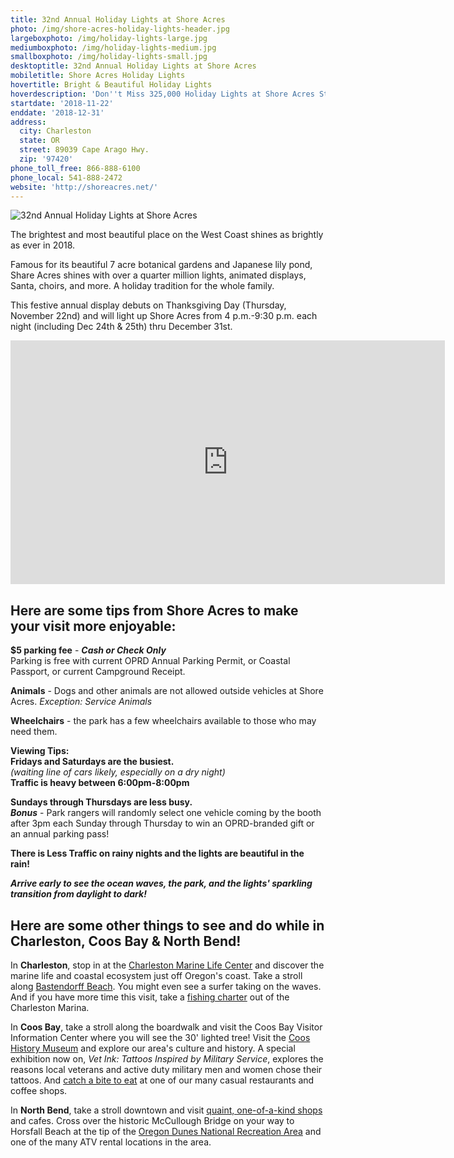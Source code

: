 ```yaml
---
title: 32nd Annual Holiday Lights at Shore Acres
photo: /img/shore-acres-holiday-lights-header.jpg
largeboxphoto: /img/holiday-lights-large.jpg
mediumboxphoto: /img/holiday-lights-medium.jpg
smallboxphoto: /img/holiday-lights-small.jpg
desktoptitle: 32nd Annual Holiday Lights at Shore Acres
mobiletitle: Shore Acres Holiday Lights
hovertitle: Bright & Beautiful Holiday Lights
hoverdescription: 'Don''t Miss 325,000 Holiday Lights at Shore Acres State Park'
startdate: '2018-11-22'
enddate: '2018-12-31'
address:
  city: Charleston
  state: OR
  street: 89039 Cape Arago Hwy.
  zip: '97420'
phone_toll_free: 866-888-6100
phone_local: 541-888-2472
website: 'http://shoreacres.net/'
---
```

![32nd Annual Holiday Lights at Shore Acres](/img/holiday-lights-695x322.jpg)

The brightest and most beautiful place on the West Coast shines as brightly as ever in 2018.

Famous for its beautiful 7 acre botanical gardens and Japanese lily pond, Share Acres shines with over a quarter million lights, animated displays, Santa, choirs, and more. A holiday tradition for the whole family. 

This festive annual display debuts on Thanksgiving Day (Thursday, November 22nd) and will light up Shore Acres from 4 p.m.-9:30 p.m. each night (including Dec 24th & 25th) thru December 31st.

<iframe width="695" height="390" src="https://www.youtube.com/embed/WEXAadGTff8" frameborder="0" allow="accelerometer; autoplay; encrypted-media; gyroscope; picture-in-picture" allowfullscreen></iframe>

## Here are some tips from Shore Acres to make your visit more enjoyable:

**$5 parking fee** - **_Cash or Check Only_** \
Parking is free with current OPRD Annual Parking Permit, or Coastal Passport, or current Campground Receipt.

**Animals** - Dogs and other animals are not allowed outside vehicles at Shore Acres. _Exception: Service Animals_

**Wheelchairs** - the park has a few wheelchairs available to those who may need them.

**Viewing Tips:**\
**Fridays and Saturdays are the busiest.**\
_(waiting line of cars likely, especially on a dry night)_\
**Traffic is heavy between 6:00pm-8:00pm**

**Sundays through Thursdays are less busy.**\
**_Bonus_** - Park rangers will randomly select one vehicle coming by the booth after 3pm each Sunday through Thursday to win an OPRD-branded gift or an annual parking pass!

**There is Less Traffic on rainy nights and the lights are beautiful in the rain!**

**_Arrive early to see the ocean waves, the park, and the lights' sparkling transition from daylight to dark!_**

## **Here are some other things to see and do while in Charleston, Coos Bay & North Bend!**

In **Charleston**, stop in at the [Charleston Marine Life Center](http://www.charlestonmarinelifecenter.com/) and discover the marine life and coastal ecosystem just off Oregon's coast. Take a stroll along [Bastendorff Beach](https://oregonsadventurecoast.com/blog/2017-08-29-spotlight-on-bastendorff-beach/). You might even see a surfer taking on the waves. And if you have more time this visit, take a [fishing charter](https://oregonsadventurecoast.com/tour-guides-and-charters/) out of the Charleston Marina. 

In **Coos Bay**, take a stroll along the boardwalk and visit the Coos Bay Visitor Information Center where you will see the 30' lighted tree! Visit the [Coos History Museum](https://cooshistory.org/) and explore our area's culture and history. A special exhibition now on, _Vet Ink: Tattoos Inspired by Military Service_, explores the reasons local veterans and active duty military men and women chose their tattoos. And [catch a bite to eat](https://oregonsadventurecoast.com/dining/) at one of our many casual restaurants and coffee shops.

In **North Bend**, take a stroll downtown and visit [quaint, one-of-a-kind shops](https://oregonsadventurecoast.com/shopping/) and cafes. Cross over the historic McCullough Bridge on your way to Horsfall Beach at the tip of the [Oregon Dunes National Recreation Area](https://oregonsadventurecoast.com/untamed-dunes/) and one of the many ATV rental locations in the area.
